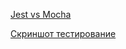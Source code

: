 [Jest vs Mocha](https://docs.google.com/document/d/1ulTE9VyNpwI2yN60doqlsrUM3ugssI3IxJV3HlQqFOY/edit?usp=sharing)

[Скриншот тестирование](https://docs.google.com/document/d/1h1OqSlrfm-CA-6ZLvizCs5gsQgyXMotvg8zSewXfElg/edit?usp=sharing)
